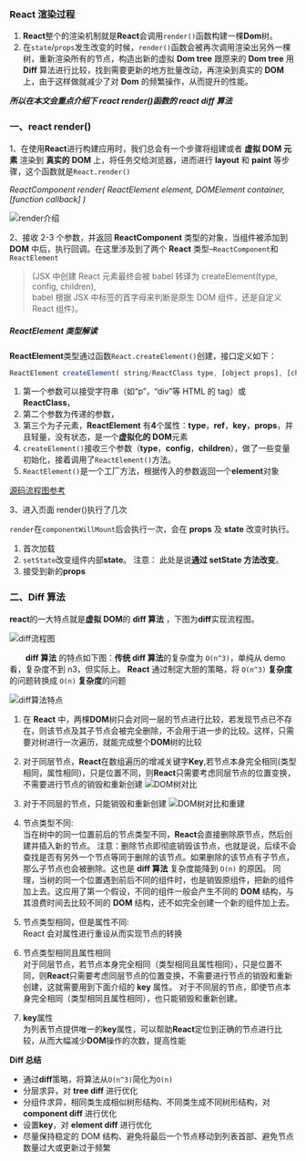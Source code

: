 ### React 渲染过程

1. **React**整个的渲染机制就是**React**会调用`render()`函数构建一棵**Dom**树。
2. 在`state`/`props`发生改变的时候，`render()`函数会被再次调用渲染出另外一棵树，重新渲染所有的节点，构造出新的虚拟 **Dom tree** 跟原来的 **Dom tree** 用 **Diff** 算法进行比较，找到需要更新的地方批量改动，再渲染到真实的 **DOM** 上，由于这样做就减少了对 **Dom** 的频繁操作，从而提升的性能。

**_所以在本文会重点介绍下 react render()函数的 react diff 算法_**

### 一、react render()

1、在使用**React**进行构建应用时，我们总会有一个步骤将组建或者 **虚拟 DOM 元素** 渲染到 **真实的 DOM** 上，将任务交给浏览器，进而进行 **layout** 和 **paint** 等步骤，这个函数就是`React.render()`

_ReactComponent render( ReactElement element, DOMElement container, [function callback] )_

![render介绍](https://img-blog.csdnimg.cn/20190318152042239.png)

2、接收 2-3 个参数，并返回 **ReactComponent** 类型的对象，当组件被添加到 **DOM** 中后，执行回调。在这里涉及到了两个 **React** 类型–`ReactComponent`和`ReactElement`

> (JSX 中创建 React 元素最终会被 babel 转译为 createElement(type, config, children),<br/>
> babel 根据 JSX 中标签的首字母来判断是原生 DOM 组件，还是自定义 React 组件)。

##### ReactElement 类型解读

**ReactElement**类型通过函数`React.createElement()`创建，接口定义如下：

```js
ReactElement createElement( string/ReactClass type, [object props], [children …] )
```

1. 第一个参数可以接受字符串（如“p”，“div”等 HTML 的 tag）或 **ReactClass**，
2. 第二个参数为传递的参数，
3. 第三个为子元素，**ReactElement** 有**4**个属性：**type**，**ref**，**key**，**props**，并且轻量，没有状态，是一个**虚拟化的 DOM**元素
4. `createElement()`接收三个参数（**type**，**config**，**children**），做了一些变量初始化，接着调用了`ReactElement()`方法。
5. `ReactElement()`是一个工厂方法，根据传入的参数返回一个**element**对象

[源码流程图参考](https://blog.csdn.net/u012937029/article/details/76696489)

3、进入页面 render()执行了几次

`render`在`componentWillMount`后会执行一次，会在 **props** 及 **state** 改变时执行。

1. 首次加载
2. `setState`改变组件内部**state**。 注意： 此处是说**通过 setState 方法改变**。
3. 接受到新的**props**

### 二、Diff 算法

**react**的一大特点就是**虚拟 DOM**的 **diff 算法** ，下图为**diff**实现流程图。

![diff流程图](https://img-blog.csdnimg.cn/2019031815332182.png?x-oss-process=image/watermark,type_ZmFuZ3poZW5naGVpdGk,shadow_10,text_aHR0cHM6Ly9ibG9nLmNzZG4ubmV0L01pY2hlbGxlWmhhaQ==,size_16,color_FFFFFF,t_70)

&emsp;&emsp;**diff 算法** 的特点如下图：**传统 diff 算法**的复杂度为 `O(n^3)`，单纯从 demo 看，复杂度不到 n3，但实际上。 **React** 通过制定大胆的策略，将 `O(n^3)` **复杂度**的问题转换成 `O(n)` **复杂度**的问题

![diff算法特点](https://img-blog.csdnimg.cn/20190318153333528.png?x-oss-process=image/watermark,type_ZmFuZ3poZW5naGVpdGk,shadow_10,text_aHR0cHM6Ly9ibG9nLmNzZG4ubmV0L01pY2hlbGxlWmhhaQ==,size_16,color_FFFFFF,t_70)

1. 在 **React** 中，两棵**DOM**树只会对同一层的节点进行比较，若发现节点已不存在，则该节点及其子节点会被完全删除，不会用于进一步的比较。这样，只需要对树进行一次遍历，就能完成整个**DOM**树的比较
2. 对于同层节点，**React**在数组遍历的增减关键字**Key**,若节点本身完全相同(类型相同，属性相同)，只是位置不同，则**React**只需要考虑同层节点的位置变换，不需要进行节点的销毁和重新创建
   ![DOM树对比](https://img-blog.csdnimg.cn/20190318153756186.png?x-oss-process=image/watermark,type_ZmFuZ3poZW5naGVpdGk,shadow_10,text_aHR0cHM6Ly9ibG9nLmNzZG4ubmV0L01pY2hlbGxlWmhhaQ==,size_16,color_FFFFFF,t_70)
3. 对于不同层的节点，只能销毁和重新创建
   ![DOM树对比和重建](https://img-blog.csdnimg.cn/20190318153654344.png?x-oss-process=image/watermark,type_ZmFuZ3poZW5naGVpdGk,shadow_10,text_aHR0cHM6Ly9ibG9nLmNzZG4ubmV0L01pY2hlbGxlWmhhaQ==,size_16,color_FFFFFF,t_70)

4. 节点类型不同:<br/>
   当在树中的同一位置前后的节点类型不同，**React**会直接删除原节点，然后创建并插入新的节点。
   注意：删除节点即彻底销毁该节点，也就是说，后续不会查找是否有另外一个节点等同于删除的该节点。如果删除的该节点有子节点，那么子节点也会被删除。这也是 **diff 算法** 复杂度能降到 `O(n)` 的原因。
   同理，当树的同一个位置遇到前后不同的组件时，也是销毁原组件，把新的组件加上去。这应用了第一个假设，不同的组件一般会产生不同的 **DOM** 结构，与其浪费时间去比较不同的 **DOM** 结构，还不如完全创建一个新的组件加上去。
5. 节点类型相同，但是属性不同:<br/>
   React 会对属性进行重设从而实现节点的转换
6. 节点类型相同且属性相同<br/>
   对于同层节点，若节点本身完全相同（类型相同且属性相同），只是位置不同，则**React**只需要考虑同层节点的位置变换，不需要进行节点的销毁和重新创建，这就需要用到下面介绍的 **key** 属性。
   对于不同层的节点，即使节点本身完全相同（类型相同且属性相同），也只能销毁和重新创建。
7. **key**属性<br/>
   为列表节点提供唯一的**key**属性，可以帮助**React**定位到正确的节点进行比较，从而大幅减少**DOM**操作的次数，提高性能

**Diff 总结**

- 通过**diff**策略，将算法从`O(n^3)`简化为`O(n)`
- 分层求异，对 **tree diff** 进行优化
- 分组件求异，相同类生成相似树形结构、不同类生成不同树形结构，对 **component diff** 进行优化
- 设置**key**，对 **element diff** 进行优化
- 尽量保持稳定的 DOM 结构、避免将最后一个节点移动到列表首部、避免节点数量过大或更新过于频繁
